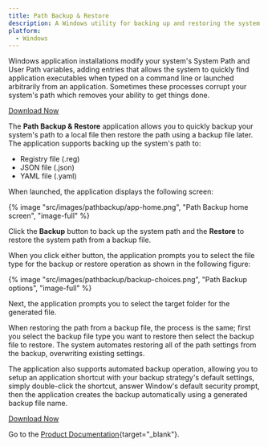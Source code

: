 ```yaml
---
title: Path Backup & Restore
description: A Windows utility for backing up and restoring the system's Path (System and User Path).
platform: 
  - Windows
---
```


Windows application installations modify your system's System Path and User Path variables, adding entries that allows the system to quickly find application executables when typed on a command line or launched arbitrarily from an application. Sometimes these processes corrupt your system's path which removes your ability to get things done.

<a href="https://fumblydiddle.b-cdn.net/pathbackup/PathBackupSetup-0.1.1.exe" class="button primary small" target="_blank">Download Now</a>

The **Path Backup & Restore** application allows you to quickly backup your system's path to a local file then restore the path using a backup file later. The application supports backing up the system's path to:

+ Registry file (.reg)
+ JSON file (.json)
+ YAML file (.yaml)

When launched, the application displays the following screen:

{% image "src/images/pathbackup/app-home.png", "Path Backup home screen", "image-full" %}

Click the **Backup** button to back up the system path and the **Restore** to restore the system path from a backup file. 

When you click either button, the application prompts you to select the file type for the backup or restore operation as shown in the following figure:

{% image "src/images/pathbackup/backup-choices.png", "Path Backup options", "image-full" %}

Next, the application prompts you to select the target folder for the generated file. 

When restoring the path from a backup file, the process is the same; first you select the backup file type you want to restore then select the backup file to restore. The system automates restoring all of the path settings from the backup, overwriting existing settings.

The application also supports automated backup operation, allowing you to setup an application shortcut with your backup strategy's default settings, simply double-click the shortcut, answer Window's default security prompt, then the application creates the backup automatically using a generated backup file name.

<a href="https://fumblydiddle.b-cdn.net/pathbackup/PathBackupSetup-0.1.1.exe" class="button primary small" target="_blank">Download Now</a>

Go to the [Product Documentation](https://docs.fumblydiddle.com/pathbackup/){target="_blank"}.
